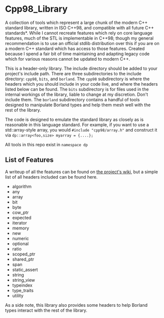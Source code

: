 # Cpp98_Library
A collection of tools which represent a large chunk of the modern C++ standard library, written in ISO C++98, and compatible with all future C++ standards*. While I cannot recreate features which rely on core language features, much of the STL is implementable in C++98; though my general recommendation is to use an official stdlib distribution over this if you are on a modern C++ standard which has access to those features.
Created because I spend a fair bit of time maintaining and adapting legacy code which for various reasons cannot be updated to modern C++.

This is a header-only library. The include directory should be added to your project's include path. There are three subdirectories to the include directory: `cpp98`, `bits`, and `borland`. The `cpp98` subdirectory is where the headers which you should include in your code live, and where the headers listed below can be found. The `bits` subdirectory is for files used in the internal workings of the library, liable to change at my discretion. Don't include them. The `borland` subdirectory contains a handful of tools designed to manipulate Borland types and help them mesh well with the rest of the library.

The code is designed to emulate the standard library as closely as is reasonable in this language standard. For example, if you want to use a std::array-style array, you would `#include "cpp98/array.h"` and construct it via `dp::array<foo,size> myarray = {....};`

All tools in this repo exist in `namespace dp`

## List of Features

A writeup of all the features can be found on [the project's wiki](https://github.com/DryPerspective/Cpp98_Library/wiki), but a simple list of all headers included can be found here.

* algorithm
* any
* array
* bit
* byte
* cow_ptr
* expected 
* iterator
* memory
* new
* numeric
* optional 
* ratio
* scoped_ptr
* shared_ptr
* span
* static_assert 
* string
* string_view
* typeindex
* type_traits 
* utility

As a side note, this library also provides some headers to help Borland types interact with the rest of the library.




